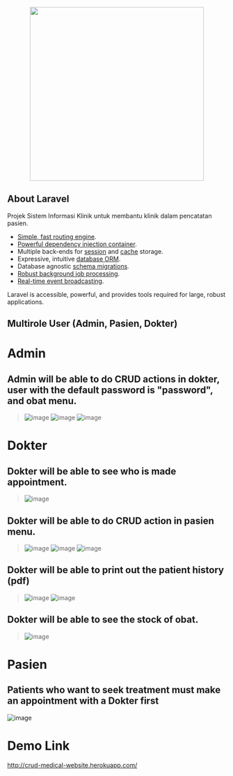 <p align="center"><a href="https://laravel.com" target="_blank"><img src="https://raw.githubusercontent.com/laravel/art/master/logo-lockup/5%20SVG/2%20CMYK/1%20Full%20Color/laravel-logolockup-cmyk-red.svg" width="400"></a></p>

## About Laravel

Projek Sistem Informasi Klinik untuk membantu klinik dalam pencatatan pasien.

- [Simple, fast routing engine](https://laravel.com/docs/routing).
- [Powerful dependency injection container](https://laravel.com/docs/container).
- Multiple back-ends for [session](https://laravel.com/docs/session) and [cache](https://laravel.com/docs/cache) storage.
- Expressive, intuitive [database ORM](https://laravel.com/docs/eloquent).
- Database agnostic [schema migrations](https://laravel.com/docs/migrations).
- [Robust background job processing](https://laravel.com/docs/queues).
- [Real-time event broadcasting](https://laravel.com/docs/broadcasting).

Laravel is accessible, powerful, and provides tools required for large, robust applications.

## Multirole User (Admin, Pasien, Dokter)

# Admin
## Admin will be able to do CRUD actions in **dokter**, **user** with the default password is "password", and **obat** menu.
> ![image](https://user-images.githubusercontent.com/68288783/136683172-b2b6039d-b288-4097-8e43-e4302ed19406.png)
![image](https://user-images.githubusercontent.com/68288783/136683191-8b2d313c-5917-427d-ac6f-176537e4e1fd.png)
![image](https://user-images.githubusercontent.com/68288783/136683209-3a094061-3426-4af4-af9d-f18116ea95b1.png)

# Dokter
## Dokter will be able to see who is made appointment.
> ![image](https://user-images.githubusercontent.com/68288783/136683267-c3e0245a-c0d8-4bf9-85f7-ca7a306d2a69.png)
## Dokter will be able to do CRUD action in **pasien** menu.
> ![image](https://user-images.githubusercontent.com/68288783/136683279-288299d1-6bec-4c9e-be87-bdf84a81b693.png)
> ![image](https://user-images.githubusercontent.com/68288783/136683291-410eed14-c6b6-4e14-bdc6-9762a9e89ecb.png)
> ![image](https://user-images.githubusercontent.com/68288783/136683301-d53b7d82-f192-49d0-bd9f-15fb46e87b55.png)
## Dokter will be able to print out the patient history (pdf)
> ![image](https://user-images.githubusercontent.com/68288783/136683469-f6753853-d753-4e3e-961f-e5fcdd45d1d3.png)
> ![image](https://user-images.githubusercontent.com/68288783/136683527-b766bb49-a824-4675-8fb9-1fc0f741b354.png)
## Dokter will be able to see the stock of **obat**.
> ![image](https://user-images.githubusercontent.com/68288783/136683325-5205963f-06b1-4de2-a3a7-d23a52910213.png)

# Pasien
## Patients who want to seek treatment must make an appointment with a Dokter first
![image](https://user-images.githubusercontent.com/68288783/136683363-0aeabc0d-bc32-4ec5-bea0-b00d8b473b8f.png)

# Demo Link
http://crud-medical-website.herokuapp.com/
